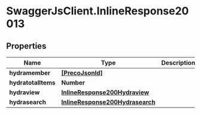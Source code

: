 # SwaggerJsClient.InlineResponse20013

## Properties

| Name                | Type                                                                | Description | Notes      |
| ------------------- | ------------------------------------------------------------------- | ----------- | ---------- |
| **hydramember**     | [**[PrecoJsonld]**](PrecoJsonld.md)                                 |             |
| **hydratotalItems** | **Number**                                                          |             | [optional] |
| **hydraview**       | [**InlineResponse200Hydraview**](InlineResponse200Hydraview.md)     |             | [optional] |
| **hydrasearch**     | [**InlineResponse200Hydrasearch**](InlineResponse200Hydrasearch.md) |             | [optional] |
